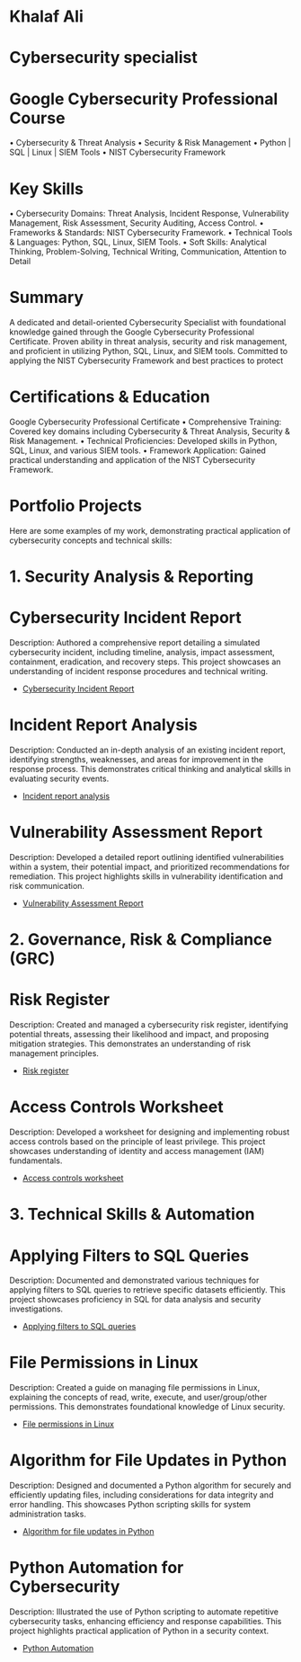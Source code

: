 # Khalaf Ali
# Cybersecurity specialist
# Google Cybersecurity Professional Course
•	Cybersecurity & Threat Analysis
•	Security & Risk Management
•	Python | SQL | Linux | SIEM Tools
•	NIST Cybersecurity Framework
# Key Skills
•	Cybersecurity Domains: Threat Analysis, Incident Response, Vulnerability Management, Risk Assessment, Security Auditing, Access Control.
•	Frameworks & Standards: NIST Cybersecurity Framework.
•	Technical Tools & Languages: Python, SQL, Linux, SIEM Tools.
•	Soft Skills: Analytical Thinking, Problem-Solving, Technical Writing, Communication, Attention to Detail
# Summary 
A dedicated and detail-oriented Cybersecurity Specialist with foundational knowledge gained through the Google Cybersecurity Professional Certificate. Proven ability in threat analysis, security and risk management, and proficient in utilizing Python, SQL, Linux, and SIEM tools. Committed to applying the NIST Cybersecurity Framework and best practices to protect 
# Certifications & Education
Google Cybersecurity Professional Certificate
•	Comprehensive Training: Covered key domains including Cybersecurity & Threat Analysis, Security & Risk Management.
•	Technical Proficiencies: Developed skills in Python, SQL, Linux, and various SIEM tools.
•	Framework Application: Gained practical understanding and application of the NIST Cybersecurity Framework.
# Portfolio Projects
Here are some examples of my work, demonstrating practical application of cybersecurity concepts and technical skills:
# 1. Security Analysis & Reporting
# Cybersecurity Incident Report
 Description: Authored a comprehensive report detailing a simulated cybersecurity incident, including timeline, analysis, impact assessment, containment, eradication, and recovery steps. This project showcases an understanding of incident response procedures and technical writing.
* [Cybersecurity Incident Report](https://docs.google.com/document/d/1PRdhiIsIMzPmUZfZQVqxLrF-hlqdCJevli42M4qfCgU/edit?usp=sharing)

# Incident Report Analysis
Description: Conducted an in-depth analysis of an existing incident report, identifying strengths, weaknesses, and areas for improvement in the response process. This demonstrates critical thinking and analytical skills in evaluating security events.
* [Incident report analysis](https://docs.google.com/document/d/1EjjNiCcOO9nUby4cLvosJhyBlUaH7gghpKFXdD6ajYA/edit?usp=sharing)
# Vulnerability Assessment Report
  Description: Developed a detailed report outlining identified vulnerabilities within a system, their potential impact, and prioritized recommendations for remediation. This project highlights skills in vulnerability identification and risk communication.
* [Vulnerability Assessment Report](https://docs.google.com/document/d/1-SiMlnfDYQLVY38VRwtTWcMEjDGwfbxEMNiQp6B3zMQ/edit?usp=sharing)
# 2. Governance, Risk & Compliance (GRC)
# Risk Register
Description: Created and managed a cybersecurity risk register, identifying potential threats, assessing their likelihood and impact, and proposing mitigation strategies. This demonstrates an understanding of risk management principles.
* [Risk register](https://docs.google.com/document/d/1QV9aGLw6WsGCsK38PKR6MKqaz3vnkyxZFz3MhPt7Xa0/edit?usp=sharing)
# Access Controls Worksheet 
Description: Developed a worksheet for designing and implementing robust access controls based on the principle of least privilege. This project showcases understanding of identity and access management (IAM) fundamentals.
* [Access controls worksheet](https://docs.google.com/document/d/1CbXdpj2OYky9aRODSEEjivuw-5i8izYBt-tWpWwfrL4/edit?usp=sharing)
# 3. Technical Skills & Automation
# Applying Filters to SQL Queries 
Description: Documented and demonstrated various techniques for applying filters to SQL queries to retrieve specific datasets efficiently. This project showcases proficiency in SQL for data analysis and security investigations.
* [Applying filters to SQL queries](https://docs.google.com/document/d/1CC44KIoWryQBjSHJL2sqRzBeT8n8mtsGKYUt7EyPgtg/edit?usp=sharing)
# File Permissions in Linux
Description: Created a guide on managing file permissions in Linux, explaining the concepts of read, write, execute, and user/group/other permissions. This demonstrates foundational knowledge of Linux security.
* [File permissions in Linux](https://docs.google.com/document/d/1f1qa8rBRLspN4XBcw0IFL4ZEeD6gRHqgZda1_MhPG_o/edit?usp=sharing)
# Algorithm for File Updates in Python 
Description: Designed and documented a Python algorithm for securely and efficiently updating files, including considerations for data integrity and error handling. This showcases Python scripting skills for system administration tasks.
* [Algorithm for file updates in Python](https://docs.google.com/document/d/1uHb_7CgifXECfqBYjfbpc8nWbmRmSMhSsqr95IpHi2M/edit?usp=sharing)
# Python Automation for Cybersecurity 
Description: Illustrated the use of Python scripting to automate repetitive cybersecurity tasks, enhancing efficiency and response capabilities. This project highlights practical application of Python in a security context.
* [Python Automation](https://docs.google.com/document/d/1Z090v7UH5DMKERgkZloXphcSc0f-7Fp7ZEWIMg7vncQ/edit?us)
